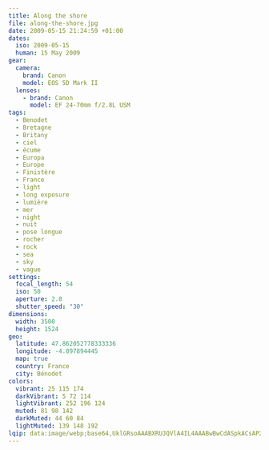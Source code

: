 ```yaml
---
title: Along the shore
file: along-the-shore.jpg
date: 2009-05-15 21:24:59 +01:00
dates:
  iso: 2009-05-15
  human: 15 May 2009
gear:
  camera:
    brand: Canon
    model: EOS 5D Mark II
  lenses:
    - brand: Canon
      model: EF 24-70mm f/2.8L USM
tags:
  - Benodet
  - Bretagne
  - Britany
  - ciel
  - écume
  - Europa
  - Europe
  - Finistère
  - France
  - light
  - long exposure
  - lumière
  - mer
  - night
  - nuit
  - pose longue
  - rocher
  - rock
  - sea
  - sky
  - vague
settings:
  focal_length: 54
  iso: 50
  aperture: 2.8
  shutter_speed: "30"
dimensions:
  width: 3500
  height: 1524
geo:
  latitude: 47.862052778333336
  longitude: -4.097894445
  map: true
  country: France
  city: Bénodet
colors:
  vibrant: 25 115 174
  darkVibrant: 5 72 114
  lightVibrant: 252 196 124
  muted: 81 98 142
  darkMuted: 44 60 84
  lightMuted: 139 148 192
lqip: data:image/webp;base64,UklGRsoAAABXRUJQVlA4IL4AAABwBwCdASpkACsAP22gyli0q7wqMlqo44AtiWIAxy4/y/wEnOUukAJbB+xCIWER6XDtvg7rm/w6IjFbpBIvPsknYqr10AD+4hC5v6grxeYlNKLp7n9Hl1kCKJ/JxlpJLlSvF9yFNGmYfqoX0tiZ7STHpfh2vdmz36/MZhsvEMJSlwFU2nr+gpiuPKFSSiryrVbaNF7P4GKOKgk0Y1Ad8JL+uBTL6vEx+CXYSTQ760jh8jwtupB0rA7f615AAAAA
---
```



